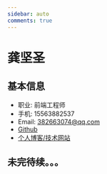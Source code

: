 ```yaml
---
sidebar: auto
comments: true
---
```


# 龚坚圣

## 基本信息

- 职业: 前端工程师 
- 手机: 15563882537
- Email: 382663074@qq.com
- [Github](https://github.com/GongJS) 
- [个人博客/技术网站](https://gongjs.github.io/)

## 未完待续。。。
